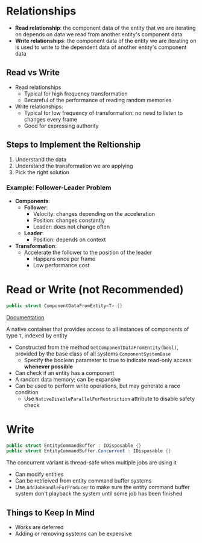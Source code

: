 # Relationships

- **Read relationship**: the component data of the entity that we are iterating
  on depends on data we read from another entity's component data
- **Write relationships**: the component data of the entity we are iterating on
  is used to write to the dependent data of another entity's component data

## Read vs Write

- Read relationships
  - Typical for high frequency transformation
  - Becareful of the performance of reading random memories
- Write relationships:
  - Typical for low frequency of transformation: no need to listen to changes
    every frame
  - Good for expressing authority

## Steps to Implement the Reltionship

1. Understand the data
2. Understand the transformation we are applying
3. Pick the right solution

### Example: Follower-Leader Problem

- **Components**:
  - **Follower**:
    - Velocity: changes depending on the acceleration
    - Position: changes constantly
    - Leader: does not change often
  - **Leader**:
    - Position: depends on context
- **Transformation**:
  - Accelerate the follower to the position of the leader
    - Happens once per frame
    - Low performance cost

# Read or Write (not Recommended)

```cs
public struct ComponentDataFromEntity<T> {}
```

[Documentation](https:/-/docs.unity3d.com/Packages/com.unity.entities@0.1/api/Unity.Entities.ComponentDataFromEntity-1.html)

A native container that provides access to all instances of components of type
`T`, indexed by entity

- Constructed from the method `GetComponentDataFromEntity(bool)`, provided by
  the base class of all systems `ComponentSystemBase`
  - Specify the boolean parameter to true to indicate read-only access
    **whenever possible**
- Can check if an entity has a component
- A random data memory; can be expansive
- Can be used to perform write operations, but may generate a race condition
  - Use `NativeDisableParallelForRestriction` attribute to disable safety check

# Write

```cs
public struct EntityCommandBuffer : IDisposable {}
public struct EntityCommandBuffer.Concurrent : IDisposable {}
```

The concurrent variant is thread-safe when multiple jobs are using it

- Can modify entities
- Can be retrieived from entity command buffer systems
- Use `AddJobHandleForProducer` to make sure the entity command buffer system
  don't playback the system until some job has been finished

## Things to Keep In Mind

- Works are deferred
- Adding or removing systems can be expensive
